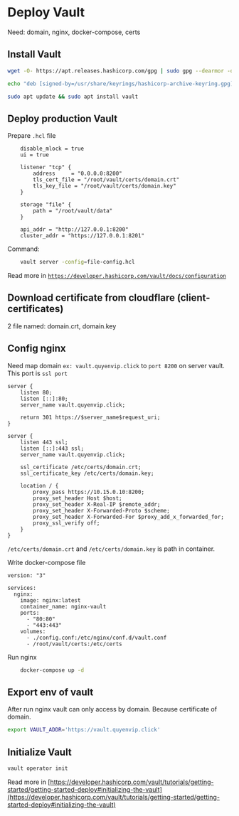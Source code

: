 # Deploy Vault

Need: domain, nginx, docker-compose, certs

## Install Vault

```bash
wget -O- https://apt.releases.hashicorp.com/gpg | sudo gpg --dearmor -o /usr/share/keyrings/hashicorp-archive-keyring.gpg

echo "deb [signed-by=/usr/share/keyrings/hashicorp-archive-keyring.gpg] https://apt.releases.hashicorp.com $(lsb_release -cs) main" | sudo tee /etc/apt/sources.list.d/hashicorp.list

sudo apt update && sudo apt install vault
```

## Deploy production Vault

Prepare `.hcl` file

```hcl
    disable_mlock = true
    ui = true

    listener "tcp" {
        address     = "0.0.0.0:8200"
        tls_cert_file = "/root/vault/certs/domain.crt"
        tls_key_file = "/root/vault/certs/domain.key"
    }

    storage "file" {
        path = "/root/vault/data"
    }

    api_addr = "http://127.0.0.1:8200"
    cluster_addr = "https://127.0.0.1:8201"
```

Command:

```bash
    vault server -config=file-config.hcl
```

Read more in [`https://developer.hashicorp.com/vault/docs/configuration`](https://developer.hashicorp.com/vault/docs/configuration)

## Download certificate from cloudflare (client-certificates)

2 file named: domain.crt, domain.key

## Config nginx

Need map domain `ex: vault.quyenvip.click` to `port 8200` on server vault. This port is `ssl port`

```
server {
    listen 80;
    listen [::]:80;
    server_name vault.quyenvip.click;

    return 301 https://$server_name$request_uri;
}

server {
    listen 443 ssl;
    listen [::]:443 ssl;
    server_name vault.quyenvip.click;

    ssl_certificate /etc/certs/domain.crt;
    ssl_certificate_key /etc/certs/domain.key;

    location / {
        proxy_pass https://10.15.0.10:8200;
        proxy_set_header Host $host;
        proxy_set_header X-Real-IP $remote_addr;
        proxy_set_header X-Forwarded-Proto $scheme;
        proxy_set_header X-Forwarded-For $proxy_add_x_forwarded_for;
        proxy_ssl_verify off;
    }
}
```

`/etc/certs/domain.crt` and `/etc/certs/domain.key` is path in container.

Write docker-compose file

```
version: "3"

services:
  nginx:
    image: nginx:latest
    container_name: nginx-vault
    ports:
      - "80:80"
      - "443:443"
    volumes:
      - ./config.conf:/etc/nginx/conf.d/vault.conf
      - /root/vault/certs:/etc/certs
```

Run nginx

```bash
    docker-compose up -d
```

## Export env of vault

After run nginx vault can only access by domain. Because certificate of domain.

```bash
export VAULT_ADDR='https://vault.quyenvip.click'
```

## Initialize Vault

```bash
vault operator init
```

Read more in [https://developer.hashicorp.com/vault/tutorials/getting-started/getting-started-deploy#initializing-the-vault](https://developer.hashicorp.com/vault/tutorials/getting-started/getting-started-deploy#initializing-the-vault)
